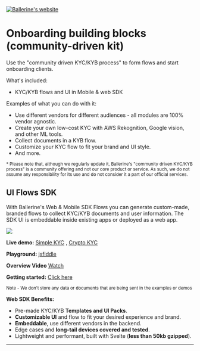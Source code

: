 
<div>

<a href="https://ballerine.com" title="Ballerine - Open-source Infrastructure for Identity and Risk management.">
    <img src="https://uploads-ssl.webflow.com/62a3bad46800eb4715b2faf1/646372b198f456345c69339c_logo%20github.png" alt="Ballerine's website">
</a>

# Onboarding building blocks (community-driven kit)
  
</div>

Use the "community driven KYC/KYB process" to form flows and start onboarding clients.

What's included:
-  KYC/KYB flows and UI in Mobile & web SDK

Examples of what you can do with it:
-  Use different vendors for different audiences - all modules are 100% vendor agnostic.
-  Create your own low-cost KYC with AWS Rekognition, Google vision, and other ML tools.
-  Collect documents in a KYB flow.
- Customize your KYC flow to fit your brand and UI style.
-  And more.

<sub>* Please note that, although we regularly update it, Ballerine's "community driven KYC/KYB process" is a community offering and not our core product or service.
As such, we do not assume any responsibility for its use and do not consider it a part of our official services.</sub>










## UI Flows SDK


With Ballerine's Web & Mobile SDK Flows you can generate custom-made, branded flows to collect KYC/KYB documents and user information.
The SDK UI is embeddable inside existing apps or deployed as a web app.




<img src="https://blrn-staging-assets.s3.eu-central-1.amazonaws.com/phones.png">

**Live demo:**
<a href="https://simple-kyc-demo.ballerine.app/" target="_blank">Simple KYC</a> , <a href="https://examples-future.ballerine.app/" target="_blank">Crypto KYC</a>

**Playground:**
<a href="https://jsfiddle.net/ballerine/7d0g53xn" target="_blank">jsfiddle</a>

**Overview Video**
<a href="" target="_blank">Watch</a>


**Getting started:**
[Click here](https://github.com/ballerine-io/ballerine/tree/main/sdks/web-sdk)


<sub>Note - We don't store any data or documents that are being sent in the examples or demos</sub>

**Web SDK Benefits:**
* Pre-made KYC/KYB **Templates and UI Packs**.
* **Customizable UI** and flow to fit your desired experience and brand.
* **Embeddable**, use different vendors in the backend.
* Edge cases and **long-tail devices covered and tested**.
* Lightweight and performant, built with Svelte (**less than 50kb gzipped**).


___


